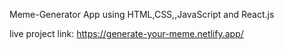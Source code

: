 Meme-Generator App 
using  HTML,CSS,,JavaScript and React.js

live project link: https://generate-your-meme.netlify.app/




